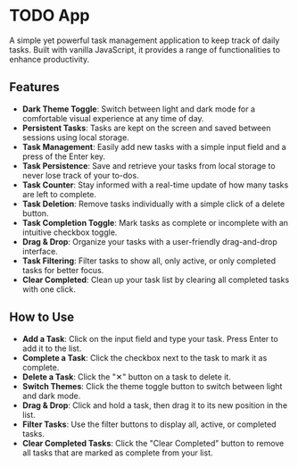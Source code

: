 # TODO App

A simple yet powerful task management application to keep track of daily tasks. Built with vanilla JavaScript, it provides a range of functionalities to enhance productivity.

## Features

- **Dark Theme Toggle**: Switch between light and dark mode for a comfortable visual experience at any time of day.
- **Persistent Tasks**: Tasks are kept on the screen and saved between sessions using local storage.
- **Task Management**: Easily add new tasks with a simple input field and a press of the Enter key.
- **Task Persistence**: Save and retrieve your tasks from local storage to never lose track of your to-dos.
- **Task Counter**: Stay informed with a real-time update of how many tasks are left to complete.
- **Task Deletion**: Remove tasks individually with a simple click of a delete button.
- **Task Completion Toggle**: Mark tasks as complete or incomplete with an intuitive checkbox toggle.
- **Drag & Drop**: Organize your tasks with a user-friendly drag-and-drop interface.
- **Task Filtering**: Filter tasks to show all, only active, or only completed tasks for better focus.
- **Clear Completed**: Clean up your task list by clearing all completed tasks with one click.

## How to Use

- **Add a Task**: Click on the input field and type your task. Press Enter to add it to the list.
- **Complete a Task**: Click the checkbox next to the task to mark it as complete.
- **Delete a Task**: Click the "✕" button on a task to delete it.
- **Switch Themes**: Click the theme toggle button to switch between light and dark mode.
- **Drag & Drop**: Click and hold a task, then drag it to its new position in the list.
- **Filter Tasks**: Use the filter buttons to display all, active, or completed tasks.
- **Clear Completed Tasks**: Click the "Clear Completed" button to remove all tasks that are marked as complete from your list.
